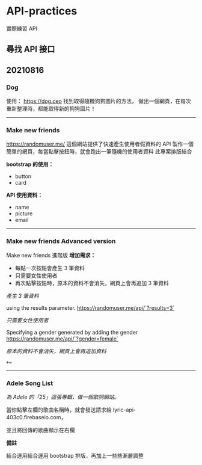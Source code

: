 # API-practices

實際練習 API

## 尋找 API 接口

## 20210816

### Dog

使用： https://dog.ceo 找到取得隨機狗狗圖片的方法，
做出一個網頁，在每次重新整理時，都能取得新的狗狗圖片！

---

### Make new friends

https://randomuser.me/ 這個網站提供了快速產生使用者假資料的 API
製作一個簡單的網頁，每當點擊按鈕時，就會跑出一筆隨機的使用者資料
此專案排版結合

**bootstrap 的使用：**

- button
- card

**API 使用資料：**

- name
- picture
- email

---

### Make new friends Advanced version

Make new friends 進階版
**增加需求：**

- 每點一次按鈕會產生 3 筆資料
- 只需要女性使用者
- 再次點擊按鈕時，原本的資料不會消失，網頁上會再追加 3 筆資料

_產生 3 筆資料_

using the results parameter.
https://randomuser.me/api/`?results=3`

_只需要女性使用者_

Specifying a gender
generated by adding the gender
https://randomuser.me/api/`?gender=female`

_原本的資料不會消失，網頁上會再追加資料_

`+=`

---

### Adele Song List

_為 Adele 的「25」這張專輯，做一個歌詞網站。_

當你點擊左欄的歌曲名稱時，就會發送請求給 lyric-api-403c0.firebaseio.com，

並且將回傳的歌曲顯示在右欄

**備註**

結合運用結合運用 bootstrap 排版，再加上一些些漸層調整

